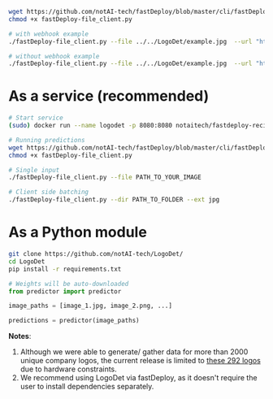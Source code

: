 
```bash
wget https://github.com/notAI-tech/fastDeploy/blob/master/cli/fastDeploy-file_client.py
chmod +x fastDeploy-file_client.py

# with webhook example
./fastDeploy-file_client.py --file ../../LogoDet/example.jpg  --url "https://tech.notai.tech/logodet/async?api_key=YOUR_API_KEY" --webhook https://fastdeploy.requestcatcher.com

# without webhook example
./fastDeploy-file_client.py --file ../../LogoDet/example.jpg  --url "https://tech.notai.tech/logodet/async?api_key=YOUR_API_KEY"

```

# As a service (recommended)
```bash
# Start service
(sudo) docker run --name logodet -p 8080:8080 notaitech/fastdeploy-recipe:logodet

# Running predictions
wget https://github.com/notAI-tech/fastDeploy/blob/master/cli/fastDeploy-file_client.py
chmod +x fastDeploy-file_client.py

# Single input
./fastDeploy-file_client.py --file PATH_TO_YOUR_IMAGE

# Client side batching
./fastDeploy-file_client.py --dir PATH_TO_FOLDER --ext jpg
```

# As a Python module
```bash
git clone https://github.com/notAI-tech/LogoDet/
cd LogoDet
pip install -r requirements.txt
```

```python
# Weights will be auto-downloaded
from predictor import predictor

image_paths = [image_1.jpg, image_2.png, ...]

predictions = predictor(image_paths)

```

**Notes**:

1. Although we were able to generate/ gather data for more than 2000 unique company logos, the current release is limited to [these 292 logos](https://github.com/notAI-tech/LogoDet/releases/download/292_classes_v1/classes.txt) due to hardware constraints.
2. We recommend using LogoDet via fastDeploy, as it doesn't require the user to install dependencies separately.
